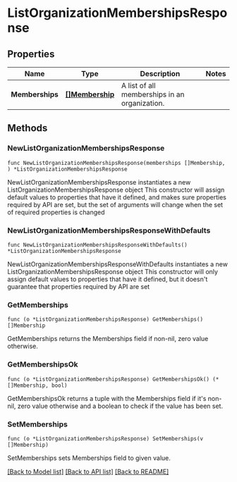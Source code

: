 # ListOrganizationMembershipsResponse

## Properties

Name | Type | Description | Notes
------------ | ------------- | ------------- | -------------
**Memberships** | [**[]Membership**](Membership.md) | A list of all memberships in an organization. | 

## Methods

### NewListOrganizationMembershipsResponse

`func NewListOrganizationMembershipsResponse(memberships []Membership, ) *ListOrganizationMembershipsResponse`

NewListOrganizationMembershipsResponse instantiates a new ListOrganizationMembershipsResponse object
This constructor will assign default values to properties that have it defined,
and makes sure properties required by API are set, but the set of arguments
will change when the set of required properties is changed

### NewListOrganizationMembershipsResponseWithDefaults

`func NewListOrganizationMembershipsResponseWithDefaults() *ListOrganizationMembershipsResponse`

NewListOrganizationMembershipsResponseWithDefaults instantiates a new ListOrganizationMembershipsResponse object
This constructor will only assign default values to properties that have it defined,
but it doesn't guarantee that properties required by API are set

### GetMemberships

`func (o *ListOrganizationMembershipsResponse) GetMemberships() []Membership`

GetMemberships returns the Memberships field if non-nil, zero value otherwise.

### GetMembershipsOk

`func (o *ListOrganizationMembershipsResponse) GetMembershipsOk() (*[]Membership, bool)`

GetMembershipsOk returns a tuple with the Memberships field if it's non-nil, zero value otherwise
and a boolean to check if the value has been set.

### SetMemberships

`func (o *ListOrganizationMembershipsResponse) SetMemberships(v []Membership)`

SetMemberships sets Memberships field to given value.



[[Back to Model list]](../README.md#documentation-for-models) [[Back to API list]](../README.md#documentation-for-api-endpoints) [[Back to README]](../README.md)



